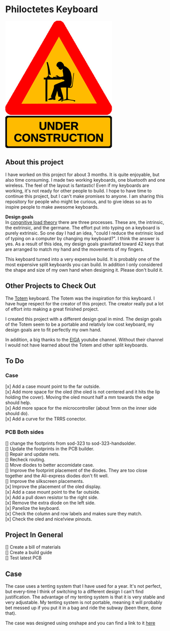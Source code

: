# Philoctetes Keyboard


![Under Construction](https://github.com/orange2moon/philoctetes/blob/master/under_construction_openclipart.jpg?raw=true)

## About this project

I have worked on this project for about 3 months. It is quite enjoyable, but also time consuming. I made two working keyboards, one bluetooth and one wireless. The feel of the layout is fantastic! Even if my keyboards are working, it's not ready for other people to build. I hope to have time to continue this project, but I can't make promises to anyone. I am sharing this repository for people who might be curious, and to give ideas so as to inspire people to make awesome keyboards.

__Design goals__  
In [congnitive load theory](https://practicalpie.com/cognitive-load-theory/) there are three processes. These are, the intrinsic, the extrinsic, and the germane. The effort put into typing on a keyboard is purely extrinsic. So one day I had an idea, "could I reduce the extrinsic load of typing on a computer by changing my keyboard?". I think the answer is yes. As a result of this idea, my design goals gravitated toward 42 keys that are arranged to match my hand and the movements of my fingers.

This keyboard turned into a very expensive build. It is probably one of the most expensive split keyboards you can build. In addition I only considered the shape and size of my own hand when designing it. Please don't build it.

## Other Projects to Check Out

The [Totem](https://github.com/GEIGEIGEIST/TOTEM) keyboard. The Totem was the inspiration for this keyboard. I have huge respect for the creator of this project. The creator really put a lot of effort into making a great finished project.

I created this project with a different design goal in mind. The design goals of the Totem seem to be a portable and relativly low cost keyboard, my design goals are to fit perfectly my own hand.

In addition, a big thanks to the [EIGA](https://www.youtube.com/@EIGAtech) youtube channel. Without their channel I would not have learned about the Totem and other split keyboards.


## To Do

### Case
[x] Add a case mount point to the far outside.  
[x] Add more space for the oled (the oled is not centered and it hits the lip holding the cover). Moving the oled mount half a mm towards the edge should help.  
[x] Add more space for the microcontroller (about 1mm on the inner side should do).  
[x] Add a curve for the TRRS conector.  

### PCB Both sides
[] change the footprints from sod-323 to sod-323-handsolder.  
[] Update the footprints in the PCB builder.  
[] Repair and update nets.  
[] Recheck routing.  
[] Move diodes to better accomidate case.  
[] Improve the footprint placement of the diodes. They are too close together and the Ali-express diodes don't fit well.  
[] Improve the silkscreen placements.  
[x] Improve the placement of the oled display.  
[x] Add a case mount point to the far outside.  
[x] Add a pull down resistor to the right side.  
[x] Remove the extra diode on the left side.  
[x] Panelize the keyboard.  
[x] Check the column and row labels and makes sure they match.  
[x] Check the oled and nice!view pinouts.  
  
## Project In General  
[] Create a bill of materials  
[] Create a build guide  
[] Test latest PCB  
  
## Case  
  
The case uses a tenting system that I have used for a year. It's not perfect, but every-time I think of switching to a different design I can't find justification. The advantage of my tenting system is that it is very stable and very adjustable. My tenting system is not portable, meaning it will probably bet messed up if you put it in a bag and ride the subway (been there, done that).  
  
The case was designed using onshape and you can find a link to it [here](https://cad.onshape.com/documents/5c5e04ae1784123d6189c14c/w/86f29d74e9109abb974cb649/e/b3c51a35815c88e0a251e0eb?renderMode=0&uiState=679c96c15b955f7398b0b3b0)  
